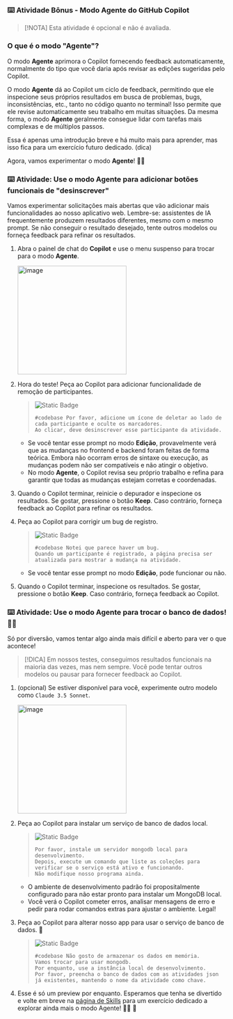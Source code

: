 ### :keyboard: Atividade Bônus - Modo Agente do GitHub Copilot

> [!NOTA]
> Esta atividade é opcional e não é avaliada.

### O que é o modo "Agente"?

O modo **Agente** aprimora o Copilot fornecendo feedback automaticamente, normalmente do tipo que você daria após revisar as edições sugeridas pelo Copilot.

O modo **Agente** dá ao Copilot um ciclo de feedback, permitindo que ele inspecione seus próprios resultados em busca de problemas, bugs, inconsistências, etc., tanto no código quanto no terminal! Isso permite que ele revise automaticamente seu trabalho em muitas situações. Da mesma forma, o modo **Agente** geralmente consegue lidar com tarefas mais complexas e de múltiplos passos.

Essa é apenas uma introdução breve e há muito mais para aprender, mas isso fica para um exercício futuro dedicado. (dica)

Agora, vamos experimentar o modo **Agente**! 👩‍🚀

### :keyboard: Atividade: Use o modo Agente para adicionar botões funcionais de "desinscrever"

Vamos experimentar solicitações mais abertas que vão adicionar mais funcionalidades ao nosso aplicativo web. Lembre-se: assistentes de IA frequentemente produzem resultados diferentes, mesmo com o mesmo prompt. Se não conseguir o resultado desejado, tente outros modelos ou forneça feedback para refinar os resultados.

1. Abra o painel de chat do **Copilot** e use o menu suspenso para trocar para o modo **Agente**.

   <img width="250" alt="image" src="https://github.com/user-attachments/assets/8c537e2a-d89a-4908-8d35-77c7f0830805" />

1. Hora do teste! Peça ao Copilot para adicionar funcionalidade de remoção de participantes.

   > ![Static Badge](https://img.shields.io/badge/-Prompt-text?style=social&logo=github%20copilot)
   >
   > ```prompt
   > #codebase Por favor, adicione um ícone de deletar ao lado de cada participante e oculte os marcadores.
   > Ao clicar, deve desinscrever esse participante da atividade.
   > ```

   - Se você tentar esse prompt no modo **Edição**, provavelmente verá que as mudanças no frontend e backend foram feitas de forma teórica. Embora não ocorram erros de sintaxe ou execução, as mudanças podem não ser compatíveis e não atingir o objetivo.
   - No modo **Agente**, o Copilot revisa seu próprio trabalho e refina para garantir que todas as mudanças estejam corretas e coordenadas.

1. Quando o Copilot terminar, reinicie o depurador e inspecione os resultados. Se gostar, pressione o botão **Keep**. Caso contrário, forneça feedback ao Copilot para refinar os resultados.

1. Peça ao Copilot para corrigir um bug de registro.

   > ![Static Badge](https://img.shields.io/badge/-Prompt-text?style=social&logo=github%20copilot)
   >
   > ```prompt
   > #codebase Notei que parece haver um bug.
   > Quando um participante é registrado, a página precisa ser atualizada para mostrar a mudança na atividade.
   > ```

   - Se você tentar esse prompt no modo **Edição**, pode funcionar ou não.

1. Quando o Copilot terminar, inspecione os resultados. Se gostar, pressione o botão **Keep**. Caso contrário, forneça feedback ao Copilot.

### :keyboard: Atividade: Use o modo Agente para trocar o banco de dados! 🧑‍🚀

Só por diversão, vamos tentar algo ainda mais difícil e aberto para ver o que acontece!

> [!DICA]
> Em nossos testes, conseguimos resultados funcionais na maioria das vezes, mas nem sempre.
> Você pode tentar outros modelos ou pausar para fornecer feedback ao Copilot.

1. (opcional) Se estiver disponível para você, experimente outro modelo como `Claude 3.5 Sonnet`.

   <img width="250" alt="image" src="https://github.com/user-attachments/assets/16125b88-8428-4f62-9c1b-5761e26ed888" />

1. Peça ao Copilot para instalar um serviço de banco de dados local.

   > ![Static Badge](https://img.shields.io/badge/-Prompt-text?style=social&logo=github%20copilot)
   >
   > ```prompt
   > Por favor, instale um servidor mongodb local para desenvolvimento.
   > Depois, execute um comando que liste as coleções para verificar se o serviço está ativo e funcionando.
   > Não modifique nosso programa ainda.
   > ```

   - O ambiente de desenvolvimento padrão foi propositalmente configurado para não estar pronto para instalar um MongoDB local.
   - Você verá o Copilot cometer erros, analisar mensagens de erro e pedir para rodar comandos extras para ajustar o ambiente. Legal!

1. Peça ao Copilot para alterar nosso app para usar o serviço de banco de dados. 🤯

   > ![Static Badge](https://img.shields.io/badge/-Prompt-text?style=social&logo=github%20copilot)
   >
   > ```prompt
   > #codebase Não gosto de armazenar os dados em memória.
   > Vamos trocar para usar mongodb.
   > Por enquanto, use a instância local de desenvolvimento.
   > Por favor, preencha o banco de dados com as atividades json já existentes, mantendo o nome da atividade como chave.
   > ```

1. Esse é só um preview por enquanto. Esperamos que tenha se divertido e volte em breve na [página de Skills](https://skills.github.com) para um exercício dedicado a explorar ainda mais o modo Agente! 🧑‍🚀 🚀
